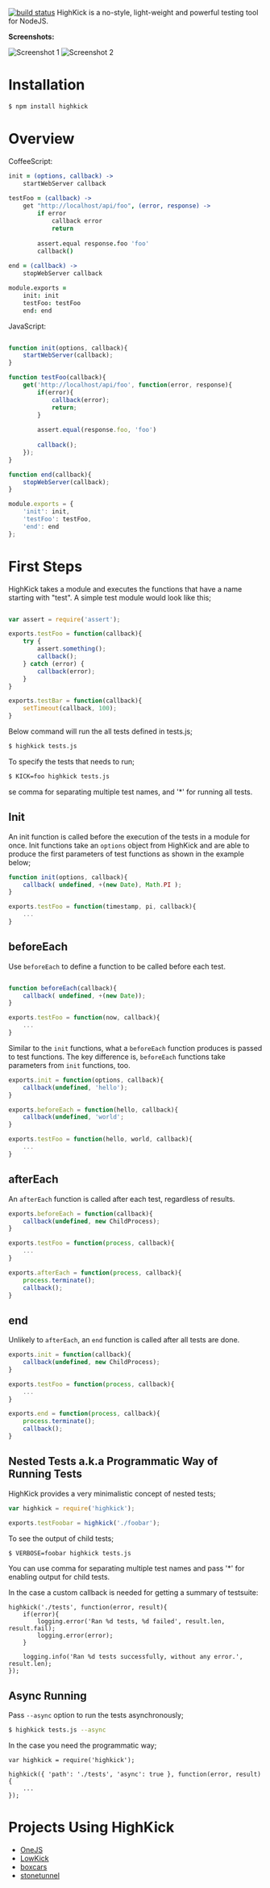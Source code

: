 [![build status](https://secure.travis-ci.org/azer/highkick.png)](http://travis-ci.org/azer/highkick)
HighKick is a no-style, light-weight and powerful testing tool for NodeJS.

**Screenshots:**

![Screenshot 1](https://dl.dropbox.com/s/xzuwm660jqzd1vw/highkick_1.png)
![Screenshot 2](https://dl.dropbox.com/s/wjsxpt57gcwlbqb/highkick_2.png)

# Installation

```bash
$ npm install highkick
```

# Overview

CoffeeScript:
```coffeescript
init = (options, callback) ->
    startWebServer callback
  
testFoo = (callback) ->
    get "http://localhost/api/foo", (error, response) ->
        if error
            callback error
            return
        
        assert.equal response.foo 'foo'
        callback()
        
end = (callback) ->
    stopWebServer callback

module.exports = 
    init: init
    testFoo: testFoo
    end: end
```

JavaScript:

```javascript

function init(options, callback){
    startWebServer(callback);
}

function testFoo(callback){
    get('http://localhost/api/foo', function(error, response){
        if(error){
            callback(error);
            return;
        }
        
        assert.equal(response.foo, 'foo')
        
        callback();
    });
}

function end(callback){
    stopWebServer(callback);
}

module.exports = {
    'init': init,
    'testFoo': testFoo,
    'end': end
};

```

# First Steps

HighKick takes a module and executes the functions that have a name starting with "test". A simple test module would look like this;

```javascript

var assert = require('assert');

exports.testFoo = function(callback){
    try {
        assert.something();
        callback();
    } catch (error) {
        callback(error);
    }
}

exports.testBar = function(callback){
    setTimeout(callback, 100);
}

```

Below command will run the all tests defined in tests.js;

```bash
$ highkick tests.js
```

To specify the tests that needs to run;

```bash
$ KICK=foo highkick tests.js
```

se comma for separating multiple test names, and '*' for running all tests.

## Init

An init function is called before the execution of the tests in a module for once. Init functions take an `options` object from HighKick and are able to
produce the first parameters of test functions as shown in the example below;

```javascript
function init(options, callback){
    callback( undefined, +(new Date), Math.PI );
}

exports.testFoo = function(timestamp, pi, callback){
    ...
}
```

## beforeEach

Use `beforeEach` to define a function to be called before each test.

```javascript

function beforeEach(callback){
    callback( undefined, +(new Date));
}

exports.testFoo = function(now, callback){
    ...
}

```

Similar to the `init` functions, what a `beforeEach` function produces is passed to test functions. The key difference is, `beforeEach` functions take parameters from `init` functions, too.

```javascript
exports.init = function(options, callback){
    callback(undefined, 'hello');
}

exports.beforeEach = function(hello, callback){
    callback(undefined, 'world';
}

exports.testFoo = function(hello, world, callback){
    ...
}
```

## afterEach

An `afterEach` function is called after each test, regardless of results.

```javascript
exports.beforeEach = function(callback){
    callback(undefined, new ChildProcess);
}

exports.testFoo = function(process, callback){
    ...
}

exports.afterEach = function(process, callback){
    process.terminate();
    callback();
}
```

## end

Unlikely to `afterEach`, an `end` function is called after all tests are done.

```javascript
exports.init = function(callback){
    callback(undefined, new ChildProcess);
}

exports.testFoo = function(process, callback){
    ...
}

exports.end = function(process, callback){
    process.terminate();
    callback();
}
```

## Nested Tests a.k.a Programmatic Way of Running Tests

HighKick provides a very minimalistic concept of nested tests;

```javascript
var highkick = require('highkick');

exports.testFoobar = highkick('./foobar');
```

To see the output of child tests;

```bash
$ VERBOSE=foobar highkick tests.js
```

You can use comma for separating multiple test names and pass '*' for enabling output for child tests.

In the case a custom callback is needed for getting a summary of testsuite:

```
highkick('./tests', function(error, result){
    if(error){
        logging.error('Ran %d tests, %d failed', result.len, result.fail);
        logging.error(error);
    }

    logging.info('Ran %d tests successfully, without any error.', result.len);
});
```

## Async Running

Pass `--async` option to run the tests asynchronously;

```bash
$ highkick tests.js --async
```

In the case you need the programmatic way;

```
var highkick = require('highkick');

highkick({ 'path': './tests', 'async': true }, function(error, result){
    ...
});
```

# Projects Using HighKick

  * [OneJS](http://github.com/azer/onejs)
  * [LowKick](http://github.com/azer/lowkick)
  * [boxcars](http://github.com/azer/boxcars)
  * [stonetunnel](http://github.com/azer/stonetunnel)
